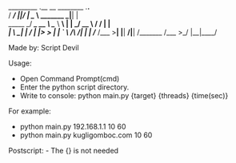   _________            .__        __    ________              .__.__   
 /   _____/ ___________|__|______/  |_  \______ \   _______  _|__|  |  
 \_____  \_/ ___\_  __ \  \____ \   __\  |    |  \_/ __ \  \/ /  |  |  
  _____|  \  \___|  | \/  |  |_> >  |    |    `   \  ___/\   /|  |  |__
/_______  /\___  >__|  |__|   __/|__|   /_______  /\___  >\_/ |__|____/

Made by: Script Devil

Usage: 
- Open Command Prompt(cmd)
- Enter the python script directory.
- Write to console: python main.py {target} {threads} {time(sec)}

For example:
- python main.py 192.168.1.1 10 60
- python main.py kugligomboc.com 10 60

Postscript: - The {} is not needed
